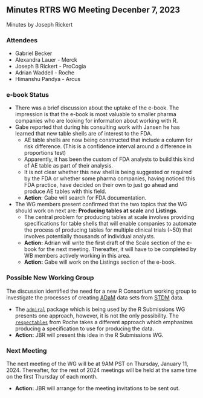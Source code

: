 ## Minutes RTRS WG Meeting Decenber 7, 2023

Minutes by Joseph Rickert

### Attendees

* Gabriel Becker
* Alexandra Lauer - Merck
* Joseph B Rickert - ProCogia
* Adrian Waddell - Roche
* Himanshu Pandya - Arcus


### e-book Status

* There was a brief discussion about the uptake of the e-book. The impression is that the e-book is most valuable to smaller pharma companies who are looking for information about working with R.
* Gabe reported that during his consulting work with Jansen he has learned that new table shells are of interest to the FDA. 
  *  AE table shells are now being constructed that include a column for risk difference. (This is a confidence interval around a difference in proportions test)  
  *  Apparently, it has been the custom of FDA analysts to build this kind of AE table as part of their analysis.
  *   It is not clear whether this new shell is being suggested or required by the FDA or whether some pharma companies, having noticed this FDA practice, have decided on their own to just go ahead and produce AE tables with this field.
  *   **Action**: Gabe will search for FDA documentation.
* The WG members present confirmed that the two topics that the WG should work on next are: **Producing tables at scale** and **Listings**.  
  *  The central problem for producing tables at scale involves providing specifications for table shells that will enable companies to automate the process of producing tables for multiple clinical trials (~50) that involves potentially thousands of individual analysts.
  *  **Action:** Adrian will write the first draft of the Scale section of the e-book for the next meeting. Thereafter, it will have to be completed by WB members actively working in this area.
  *  **Action:** Gabe will work on the Listings section of the e-book.

### Possible New Working Group

The discussion identified the need for a new R Consortium working group to investigate the processes of creating [ADaM](https://www.cdisc.org/standards/foundational/adam) data sets from [STDM](https://www.cdisc.org/standards/foundational/sdtm) data. 

* The [`admiral`](https://cran.r-project.org/web/packages/admiral/index.html) package which is being used by the R Submissions WG presents one approach, however, it is not the only possibility. The [`respectables`](https://github.com/Roche/respectables) from Roche takes a different approach which emphasizes producing a specification to use for producing the data.
* **Action:** JBR will present this idea in the R Submissions WG.

### Next Meeting

The next meeting of the WG will be at 9AM PST on Thursday, January 11, 2024. Thereafter, for the rest of 2024 meetings will be held at the same time on the first Thursday of each month. 

* **Action:** JBR will arrange for the meeting invitations to be sent out.
